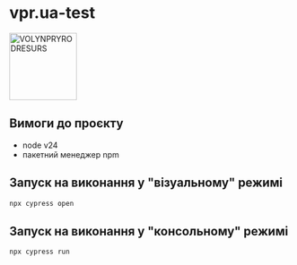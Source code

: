 # vpr.ua-test

<img alt="VOLYNPRYRODRESURS" src="https://vpr.company/sites/default/files/logo-3.png" height="120px">

## Вимоги до проєкту
- node v24
- пакетний менеджер npm

## Запуск на виконання у "візуальному" режимі
```bash
npx cypress open
```

## Запуск на виконання у "консольному" режимі
```bash
npx cypress run
```
